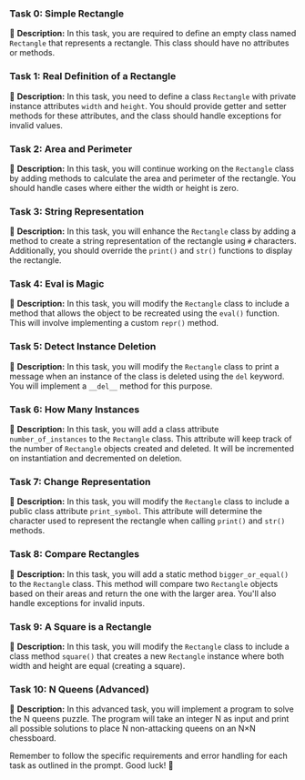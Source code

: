 ### Task 0: Simple Rectangle

📝 **Description:** In this task, you are required to define an empty class named `Rectangle` that represents a rectangle. This class should have no attributes or methods.

### Task 1: Real Definition of a Rectangle

📝 **Description:** In this task, you need to define a class `Rectangle` with private instance attributes `width` and `height`. You should provide getter and setter methods for these attributes, and the class should handle exceptions for invalid values.

### Task 2: Area and Perimeter

📝 **Description:** In this task, you will continue working on the `Rectangle` class by adding methods to calculate the area and perimeter of the rectangle. You should handle cases where either the width or height is zero.

### Task 3: String Representation

📝 **Description:** In this task, you will enhance the `Rectangle` class by adding a method to create a string representation of the rectangle using `#` characters. Additionally, you should override the `print()` and `str()` functions to display the rectangle.

### Task 4: Eval is Magic

📝 **Description:** In this task, you will modify the `Rectangle` class to include a method that allows the object to be recreated using the `eval()` function. This will involve implementing a custom `repr()` method.

### Task 5: Detect Instance Deletion

📝 **Description:** In this task, you will modify the `Rectangle` class to print a message when an instance of the class is deleted using the `del` keyword. You will implement a `__del__` method for this purpose.

### Task 6: How Many Instances

📝 **Description:** In this task, you will add a class attribute `number_of_instances` to the `Rectangle` class. This attribute will keep track of the number of `Rectangle` objects created and deleted. It will be incremented on instantiation and decremented on deletion.

### Task 7: Change Representation

📝 **Description:** In this task, you will modify the `Rectangle` class to include a public class attribute `print_symbol`. This attribute will determine the character used to represent the rectangle when calling `print()` and `str()` methods.

### Task 8: Compare Rectangles

📝 **Description:** In this task, you will add a static method `bigger_or_equal()` to the `Rectangle` class. This method will compare two `Rectangle` objects based on their areas and return the one with the larger area. You'll also handle exceptions for invalid inputs.

### Task 9: A Square is a Rectangle

📝 **Description:** In this task, you will modify the `Rectangle` class to include a class method `square()` that creates a new `Rectangle` instance where both width and height are equal (creating a square).

### Task 10: N Queens (Advanced)

📝 **Description:** In this advanced task, you will implement a program to solve the N queens puzzle. The program will take an integer N as input and print all possible solutions to place N non-attacking queens on an N×N chessboard.

Remember to follow the specific requirements and error handling for each task as outlined in the prompt. Good luck! 🚀
